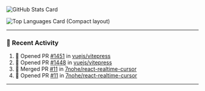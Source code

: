 ![GitHub Stats Card](https://github-readme-stats.vercel.app/api?username=7nohe&count_private=true&theme=react)

![Top Languages Card (Compact layout)](https://github-readme-stats.vercel.app/api/top-langs/?username=7nohe&layout=compact&theme=react)

---

### :koala: Recent Activity

<!--START_SECTION:activity-->
1. 💪 Opened PR [#1451](https://github.com/vuejs/vitepress/pull/1451) in [vuejs/vitepress](https://github.com/vuejs/vitepress)
2. 💪 Opened PR [#1448](https://github.com/vuejs/vitepress/pull/1448) in [vuejs/vitepress](https://github.com/vuejs/vitepress)
3. 🎉 Merged PR [#11](https://github.com/7nohe/react-realtime-cursor/pull/11) in [7nohe/react-realtime-cursor](https://github.com/7nohe/react-realtime-cursor)
4. 💪 Opened PR [#11](https://github.com/7nohe/react-realtime-cursor/pull/11) in [7nohe/react-realtime-cursor](https://github.com/7nohe/react-realtime-cursor)
<!--END_SECTION:activity-->

---

